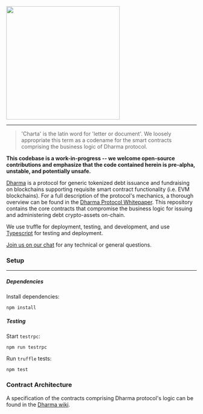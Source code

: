 <img src="https://s3-us-west-2.amazonaws.com/dharma-assets/logo+orange.png"  width=300/>

------------

> 'Charta' is the latin word for 'letter or document'.  We loosely appropriate this term as a codename for the smart contracts comprising the business logic of Dharma protocol.

**This codebase is a work-in-progress -- we welcome open-source contributions and emphasize that the code contained herein is pre-alpha, unstable, and potentially  unsafe.**

[Dharma](https://dharma.io) is a protocol for generic tokenized debt issuance and fundraising on blockchains supporting requisite smart contract functionality (i.e. EVM blockchains).  For a full description of the protocol's mechanics, a thorough overview can be found in the [Dharma Protocol Whitepaper](https://whitepaper.dharma.io/).  This repository contains the core contracts that compromise the business logic for issuing and administering debt crypto-assets on-chain.

We use truffle for deployment, testing, and development, and use [Typescript](https://www.typescriptlang.org/) for testing and deployment.

[Join us on our chat](https://chat.dharma.io) for any technical or general questions.

### Setup
---------------
##### Dependencies

Install dependencies:
```
npm install
```

##### Testing

Start `testrpc`:
```
npm run testrpc
```
Run `truffle` tests:
```
npm test
```


### Contract Architecture
A specification of the contracts comprising Dharma protocol's logic
can be found in the [Dharma wiki](https://github.com/dharmaprotocol/charta/wiki).
